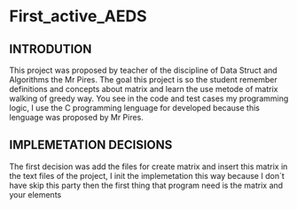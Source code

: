 <h1>First_active_AEDS</h1>

<h2>INTRODUTION</h2>

This project was proposed by teacher of the discipline of Data Struct and Algorithms the
Mr Pires. The goal this project is so the student remember definitions and concepts about
matrix and learn the use metode of matrix walking of greedy way. You see in the code and 
test cases my programming logic, I use the C programming lenguage for developed
because this lenguage was proposed by Mr Pires.

<h2>IMPLEMETATION DECISIONS</h2>

The first decision was add the files for create matrix and insert this matrix in the text files
of the project, I init the implemetation this way because I don´t have skip this party then the 
first thing that program need is the matrix and your elements